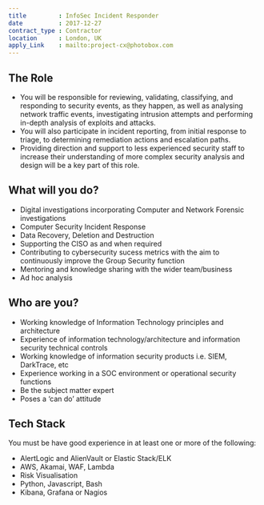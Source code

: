 ```yaml
---
title         : InfoSec Incident Responder
date          : 2017-12-27
contract_type : Contractor
location      : London, UK
apply_Link    : mailto:project-cx@photobox.com
---
```


## The Role

- You will be responsible for reviewing, validating, classifying, and responding to security events, as they happen, as well as analysing network traffic events, investigating intrusion attempts and performing in-depth analysis of exploits and attacks. 
- You will also participate in incident reporting, from initial response to triage, to determining remediation actions and escalation paths.
- Providing direction and support to less experienced security staff to increase their understanding of more complex security analysis and design will be a key part of this role.

## What will you do?

- Digital investigations incorporating Computer and Network Forensic investigations
- Computer Security Incident Response
- Data Recovery, Deletion and Destruction
- Supporting the CISO as and when required
- Contributing to cybersecurity sucess metrics with the aim to continuously improve the Group Security function
- Mentoring and knowledge sharing with the wider team/business
- Ad hoc analysis

## Who are you?

- Working knowledge of Information Technology principles and architecture
- Experience of information technology/architecture and information security technical controls
- Working knowledge of information security products i.e. SIEM, DarkTrace, etc
- Experience working in a SOC environment or operational security functions
- Be the subject matter expert
- Poses a ‘can do’ attitude

## Tech Stack

You must be have good experience in at least one or more of the following:

- AlertLogic and AlienVault or Elastic Stack/ELK
- AWS, Akamai, WAF, Lambda
- Risk Visualisation
- Python, Javascript, Bash
- Kibana, Grafana or Nagios
